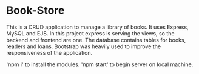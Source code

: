 # Book-Store
This is a CRUD application to manage a library of books. It uses Express, MySQL and EJS. In this project express is serving the views, so the backend and frontend are one. The database contains tables for books, readers and loans. Bootstrap was heavily used to improve the responsiveness of the application.

'npm i' to install the modules. 
'npm start' to begin server on local machine.
